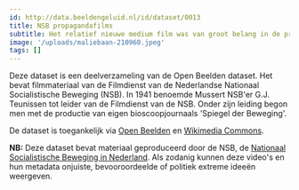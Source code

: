 ```yaml
---
id: http://data.beeldengeluid.nl/id/dataset/0013
title: NSB propagandafilms
subtitle: Het relatief nieuwe medium film was van groot belang in de propagandamachine van de NSB. Dit wordt duidelijk aan de hand van de NSB-filmcollectie die Beeld en Geluid in samenwerking met het Netwerk Oorlogsbronnen online beschikbaar stelt binnen het project WO2 Open Data Depot.
image: '/uploads/maliebaan-210960.jpeg'
tags: []
---
```


Deze dataset is een deelverzameling van de Open Beelden dataset. Het bevat filmmateriaal van de Filmdienst van de Nederlandse Nationaal Socialistische Beweging (NSB). In 1941 benoemde Mussert NSB'er G.J. Teunissen tot leider van de Filmdienst van de NSB. Onder zijn leiding begon men met de productie van eigen bioscoopjournaals 'Spiegel der Beweging'.

De dataset is toegankelijk via [Open Beelden](https://openbeelden.nl/media 'Open Beelden') en [Wikimedia Commons](https://commons.wikimedia.org/wiki/Category:Films_by_Filmdienst_der_NSB 'Categorie NSB-films op Wikimedia Commons').

**NB:** Deze dataset bevat materiaal geproduceerd door de NSB, de [Nationaal Socialistische Beweging in Nederland](https://en.wikipedia.org/wiki/en:National_Socialist_Movement_in_the_Netherlands 'w:en:Nationaal Socialistische Beweging in Nederland'). Als zodanig kunnen deze video's en hun metadata onjuiste, bevooroordeelde of politiek extreme ideeën weergeven.
